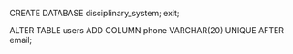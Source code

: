CREATE DATABASE disciplinary_system;
exit; 

ALTER TABLE users ADD COLUMN phone VARCHAR(20) UNIQUE AFTER email; 